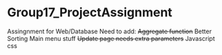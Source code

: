 # Group17_ProjectAssignment
Assingnment for Web/Database
Need to add: 
~~Aggregate function~~
Better Sorting 
Main menu stuff
~~Update page needs extra parameters~~
Javascript
css
